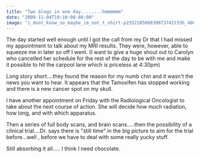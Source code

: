 ```yaml
---
title: "Two blogs in one day........hmmmmmm"
date: "2009-11-04T19:10:00-08:00"
image: "i_dont_know_so_maybe_im_not_t_shirt-p235210506030973741t53h_400.jpg"
---
```


The day started well enough until I got the call from my Dr that I had missed my appointment to talk about my MRI results. They were, however, able to squeeze me in later so off I went. (I want to give a huge shout out to Carolyn who cancelled her schedule for the rest of the day to be with me and make it possible to hit the carpool lane which is priceless at 4:30pm)

Long story short....they found the reason for my numb chin and it wasn't the news you want to hear. It appears that the Tamoxifen has stopped working and there is a new cancer spot on my skull. 

I have another appointment on Friday with the Radiological Oncologist to take about the next course of action. She will decide how much radiation, how long, and with which apparatus.

Then a series of full body scans, and brain scans.....then the possibility of a clinical trial....Dr. says there is "still time" in the big picture to aim for the trial before...well , before we have to deal with some really yucky stuff.

Still absorbing it all.....
I think I need chocolate.
